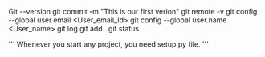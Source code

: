 Git --version
git commit -m "This is our first verion"
git remote -v
git config --global user.email <User_email_Id>
git config --global user.name <User_name>
git log
git add .
git status

'''
Whenever you start any project, you need setup.py file. 
'''

